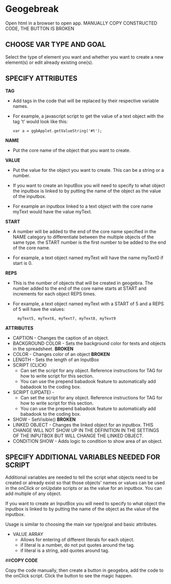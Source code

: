 # Geogebreak
Open html in a browser to open app.
MANUALLY COPY CONSTRUCTED CODE, THE BUTTON IS BROKEN

## __CHOOSE VAR TYPE AND GOAL__

Select the type of element you want and whether you want to create a new element(s) or edit already existing one(s).

## __SPECIFY ATTRIBUTES__

__TAG__
  - Add tags in the code that will be replaced by their respective variable names. 

  - For example, a javascript script to get the value of a text object with the tag 't' would look like this:

        var a = ggbApplet.getValueString('#t');

__NAME__
  - Put the core name of the object that you want to create.

__VALUE__
  - Put the value for the object you want to create. This can be a string or a number.

  - If you want to create an InputBox you will need to specify to what object the inputbox is linked to by putting the name of the object as the value of the inputbox.

  - For example an inputbox linked to a text object with the core name myText would have the value myText.

__START__
  - A number will be added to the end of the core name specified in the NAME category to differentiate between the multiple objects of the same type. the START number is the first number to be added to the end of the core name. 

  - For example, a text object named myText will have the name myText0 if start is 0.

__REPS__
  - This is the number of objects that will be created in geogebra. The number added to the end of the core name starts at START and increments for each object REPS times. 

  - For example, a text object named myText with a START of 5 and a REPS of 5 will have the values:

          myText5, myText6, myText7, myText8, myText9

__ATTRIBUTES__

  - CAPTION - Changes the caption of an object.
  - BACKGROUND COLOR - Sets the background color for texts and objects in the spreadsheet. __BROKEN__
  - COLOR - Changes color of an object __BROKEN__
  - LENGTH - Sets the length of an InputBox
  - SCRIPT (CLICK)
      - Can set the script for any object. Reference instructions for TAG for how to write script for this section.
      - You can use the prepend babadook feature to automatically add babadook to the coding box.
  - SCRIPT (UPDATE) - 
      - Can set the script for any object. Reference instructions for TAG for how to write script for this section.
      - You can use the prepend babadook feature to automatically add babadook to the coding box.
  - SHOW - SetVisible() __BROKEN__
  - LINKED OBJECT - Changes the linked object for an inputbox. THIS CHANGE WILL NOT SHOW UP IN THE DEFINITION IN THE SETTINGS OF THE INPUTBOX BUT WILL CHANGE THE LINKED OBJECT.
  - CONDITION SHOW - Adds logic to condition to show area of an object.

## __SPECIFY ADDITIONAL VARIABLES NEEDED FOR SCRIPT__

Additional variables are needed to tell the script what objects need to be created or already exist so that those objects' names or values can be used in the onClick or onUpdate scripts or as the value for an inputbox. You can add multiple of any object.

If you want to create an InputBox you will need to specify to what object the inputbox is linked to by putting the name of the object as the value of the inputbox.

Usage is similar to choosing the main var type/goal and basic attributes.

  - VALUE ARRAY
      - Allows for entering of different literals for each object.
      - if literal is a number, do not put quotes around the tag.
      - if literal is a string, add quotes around tag.

##__COPY CODE__

Copy the code manually, then create a button in geogebra, add the code to the onClick script. Click the button to see the magic happen.
